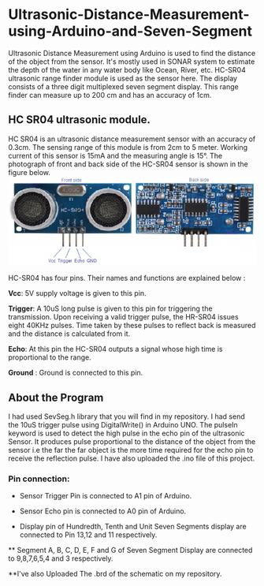 # Ultrasonic-Distance-Measurement-using-Arduino-and-Seven-Segment
Ultrasonic Distance Measurement using Arduino is used to find the distance of the object from the sensor. It's mostly used in SONAR system to estimate the depth of the water in any water body like Ocean, River, etc. 
HC-SR04 ultrasonic range finder module is used as the sensor here. The display consists of a three digit multiplexed seven segment display. This range finder can measure up to 200 cm and has an accuracy of 1cm.
## HC SR04 ultrasonic module.
HC SR04 is an ultrasonic distance measurement sensor with an accuracy of 0.3cm. The sensing range of this module is from 2cm to 5 meter. Working current of this sensor is 15mA and the measuring angle is 15°. The photograph of front and back side of the HC-SR04 sensor is shown in the figure below.
![image of Ultrasonic Sensor](Images/HC-SR04-ultrasonic-range-finder.png)

HC-SR04 has four pins. Their names and functions are explained below :

**Vcc**: 5V supply voltage is given to this pin.

**Trigger**: A 10uS long pulse is given to this pin for triggering the transmission. Upon receiving a valid trigger pulse, the HR-SR04 issues eight 40KHz pulses. Time taken by these pulses to reflect back is measured and the distance is calculated from it.

**Echo**: At this pin the HC-SR04 outputs a signal whose high time is proportional to the range.

**Ground** : Ground is connected to this pin.

## About the Program
I had used SevSeg.h library that you will find in my repository. I had send the 10uS trigger pulse using DigitalWrite() in Arduino UNO.
The pulseIn keyword is used to detect the high pulse in the echo pin of the ultrasonic Sensor. It produces pulse proportional to the distance of the object from the sensor i.e the far the far object is the more time required for the echo pin to receive the reflection pulse.
I have also uploaded the .ino file of this project. 
### Pin connection:
* Sensor Trigger Pin is connected to A1 pin of Arduino.

* Sensor Echo pin is connected to A0 pin of Arduino.

* Display pin of Hundredth, Tenth and Unit Seven Segments display are connected to Pin 13,12 and 11 respectively.

** Segment A, B, C, D, E, F and G of Seven Segment Display are connected to 9,8,7,6,5,4 and 3 respectively.

**I've also Uploaded The .brd of the schematic on my repository.
